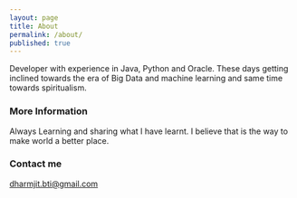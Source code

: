 ```yaml
---
layout: page
title: About
permalink: /about/
published: true
---
```


Developer with experience in Java, Python and Oracle. These days getting inclined towards the era of Big Data and machine learning and same time towards spiritualism.

### More Information

Always Learning and sharing what I have learnt. I believe that is the way to make world a better place.  

### Contact me

[dharmjit.bti@gmail.com](mailto:dharmjit.bti@gmail.com)

